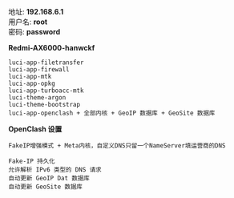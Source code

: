 地址: **192.168.6.1**<br>
用户名: **root**<br>
密码: **password**


**Redmi-AX6000-hanwckf**
```
luci-app-filetransfer
luci-app-firewall
luci-app-mtk
luci-app-opkg
luci-app-turboacc-mtk
luci-theme-argon
luci-theme-bootstrap
luci-app-openclash + 全部内核 + GeoIP 数据库 + GeoSite 数据库
```


**OpenClash 设置**
```
FakeIP增强模式 + Meta内核，自定义DNS只留一个NameServer填运营商的DNS

Fake-IP 持久化
允许解析 IPv6 类型的 DNS 请求
自动更新 GeoIP Dat 数据库
自动更新 GeoSite 数据库
```

